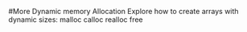 #More Dynamic memory Allocation
Explore how to create arrays with dynamic sizes:
malloc
calloc
realloc
free
